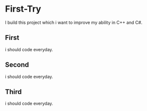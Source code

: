 # First-Try
I build this project which i want to improve my ability in C++ and C#.


## First 

i should code everyday.

## Second 

i should code everyday.

## Third
i should code everyday.

